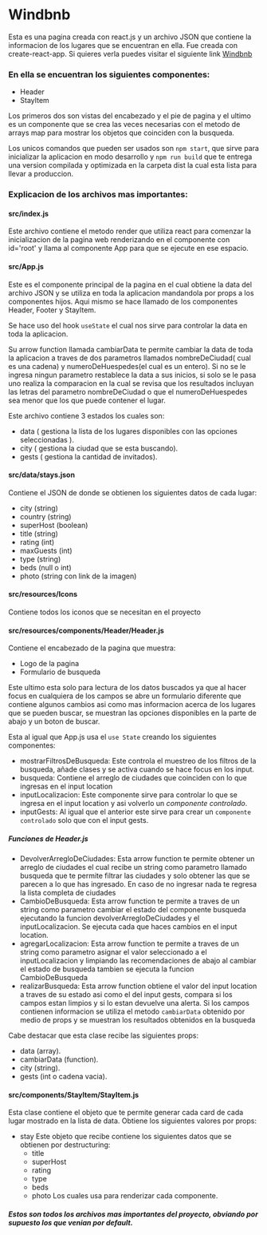 # Windbnb
 Esta es una pagina creada con react.js y un archivo JSON que contiene la informacion de los lugares que se encuentran en ella.
 Fue creada con create-react-app.
 Si quieres verla puedes visitar el siguiente link [Windbnb](https://windbnbcloneairbnb.netlify.app)
### En ella se encuentran los siguientes componentes:
- Header
- StayItem

Los primeros dos son vistas del encabezado y el pie de pagina y el ultimo es un componente que se crea las veces necesarias con el metodo de arrays map para mostrar los objetos que coinciden con la busqueda.

Los unicos comandos que pueden ser usados son `npm start`, que sirve para inicializar la aplicacion en modo desarrollo y `npm run build` que te entrega una version compilada y optimizada en la carpeta dist la cual esta lista para llevar a produccion.
### Explicacion de los archivos mas importantes:
#### src/index.js
 Este archivo contiene el metodo render que utiliza react para comenzar la inicializacion de la pagina web renderizando en el componente con id='root' y llama al componente App para que se ejecute en ese espacio.
#### src/App.js
 Este es el componente principal de la pagina en el cual obtiene la data del archivo JSON y se utiliza en toda la aplicacion mandandola por props a los componentes hijos.
 Aqui mismo se hace llamado de los componentes Header, Footer y StayItem.

 Se hace uso del hook `useState` el cual nos sirve para controlar la data en toda la aplicacion.

 Su arrow function llamada cambiarData te permite cambiar la data de toda la aplicacion a traves de dos parametros llamados nombreDeCiudad( cual es una cadena) y numeroDeHuespedes(el cual es un entero). 
 Si no se le ingresa ningun parametro restablece la data a sus inicios, si solo se le pasa uno realiza la comparacion en la cual se revisa que los resultados incluyan las letras del parametro nombreDeCiudad o que el numeroDeHuespedes sea menor que los que puede contener el lugar.
 
 Este archivo contiene 3 estados los cuales son:
 - data ( gestiona la lista de los lugares disponibles con las opciones seleccionadas ).
 - city ( gestiona la ciudad que se esta buscando).
 - gests ( gestiona la cantidad de invitados).
#### src/data/stays.json
 Contiene el JSON de donde se obtienen los siguientes datos de cada lugar:
 - city (string)
 - country (string)
 - superHost (boolean)
 - title (string)
 - rating (int)
 - maxGuests (int)
 - type (string)
 - beds (null o int)
 - photo (string con link de la imagen)
#### src/resources/Icons
 Contiene todos los iconos que se necesitan en el proyecto
#### src/resources/components/Header/Header.js
 Contiene el encabezado de la pagina que muestra:
 - Logo de la pagina
 - Formulario de busqueda

 Este ultimo esta solo para lectura de los datos buscados ya que al hacer focus en cualquiera de los campos se abre un formulario diferente que contiene algunos cambios asi como mas informacion acerca de los lugares que se pueden buscar, se muestran las opciones disponibles en la parte de abajo y un boton de buscar.

 Esta al igual que App.js usa el `use State` creando los siguientes componentes:
 - mostrarFiltrosDeBusqueda:
    Este controla el muestreo de los filtros de la busqueda, añade clases y se activa cuando se hace focus en los input.
 - busqueda:
    Contiene el arreglo de ciudades que coinciden con lo que ingresas en el input location
 - inputLocalizacion:
    Este componente sirve para controlar lo que se ingresa en el input location y asi volverlo un *componente controlado*.
 - inputGests:
    Al igual que el anterior este sirve para crear un `componente controlado` solo que con el input gests.

##### Funciones de Header.js
 - DevolverArregloDeCiudades:
    Esta arrow function te permite obtener un arreglo de ciudades el cual recibe un string como parametro llamado busqueda que te permite filtrar las ciudades y solo obtener las que se parecen a lo que has ingresado.
    En caso de no ingresar nada te regresa la lista completa de ciudades
 - CambioDeBusqueda:
    Esta arrow function te permite a traves de un string como parametro cambiar el estado del componente busqueda ejecutando la funcion devolverArregloDeCiudades y el inputLocalizacion. Se ejecuta cada que haces cambios en el input location. 
 - agregarLocalizacion:
    Esta arrow function te permite a traves de un string como parametro asignar el valor seleccionado a el inputLocalizacion y limpiando las recomendaciones de abajo al cambiar el estado de busqueda tambien se ejecuta la funcion CambioDeBusqueda
 - realizarBusqueda:
    Esta arrow function obtiene el valor del input location a traves de su estado asi como el del input gests, compara si los campos estan limpios y si lo estan devuelve una alerta. Si los campos contienen informacion se utiliza el metodo `cambiarData` obtenido por medio de props y se muestran los resultados obtenidos en la busqueda

Cabe destacar que esta clase recibe las siguientes props:
- data (array).
- cambiarData (function).
- city (string).
- gests (int o cadena vacia).

#### src/components/StayItem/StayItem.js
 Esta clase contiene el objeto que te permite generar cada card de cada lugar mostrado en la lista de data.
 Obtiene los siguientes valores por props:
 - stay
    Este objeto que recibe contiene los siguientes datos que se obtienen por destructuring:
    - title
    - superHost
    - rating
    - type
    - beds
    - photo
    Los cuales usa para renderizar cada componente.

##### Estos son todos los archivos mas importantes del proyecto, obviando por supuesto los que venian por default. 
